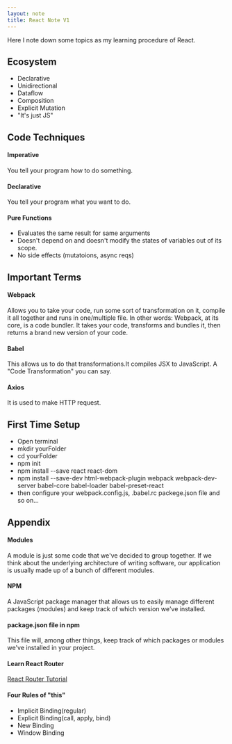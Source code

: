 ```yaml
---
layout: note
title: React Note V1
---
```


Here I note down some topics as my learning procedure of React.

## Ecosystem
* Declarative
* Unidirectional
* Dataflow
* Composition
* Explicit Mutation
* "It's just JS"

## Code Techniques

#### Imperative
You tell your program how to do something.

#### Declarative
You tell your program what you want to do.

#### Pure Functions
* Evaluates the same result for same arguments
* Doesn't depend on and doesn't modify the states of variables out of its scope.
* No side effects (mutatoions, async reqs)

## Important Terms

#### Webpack
Allows you to take your code, run some sort of transformation on it, compile it all together and runs in one/multiple file.
In other words: Webpack, at its core, is a code bundler. It takes your code, transforms and bundles it, then returns a brand new version of your code.

#### Babel
This allows us to do that transformations.It compiles JSX to JavaScript.
A "Code Transformation" you can say.

#### Axios
It is used to make HTTP request.

## First Time Setup
 - Open terminal
 - mkdir yourFolder
 - cd yourFolder
 - npm init
 - npm install --save react react-dom
 - npm install --save-dev html-webpack-plugin webpack webpack-dev-server babel-core babel-loader babel-preset-react
 - then configure your webpack.config.js, .babel.rc packege.json file and so on...

## Appendix

#### Modules
A module is just some code that we've decided to group together.
If we think about the underlying architecture of writing software, our application is usually made up of a bunch of different modules.

#### NPM
A JavaScript package manager that allows us to easily manage different packages (modules) and keep track of which version we've installed.

#### package.json file in npm
This file will, among other things, keep track of which packages or modules we've installed in your project.

#### Learn React Router
[React Router Tutorial](https://github.com/reactjs/react-router-tutorial)

#### Four Rules of "this"
* Implicit Binding(regular)
* Explicit Binding(call, apply, bind)
* New Binding
* Window Binding
